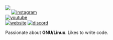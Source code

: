 <img align="left" src="https://orhun.dev/img/crow.png">

[![instagram](https://img.shields.io/badge/-@ssimon.jpg_-313131?style=flat-square&labelColor=313131&logo=instagram&logoColor=white&color=313131)](https://twitter.com/orhunp_)  
[![youtube](https://img.shields.io/badge/-@_noodles_-313131?style=flat-square&labelColor=313131&logo=youtube&logoColor=white&color=313131)](https://twitter.com/orhunp_)  
[![website](https://img.shields.io/badge/-noodles.ga_-313131?style=flat-square&labelColor=313131&logo=youtube&logoColor=white&color=313131)](https://twitter.com/orhunp_) 
[![discord](https://img.shields.io/badge/-@_noodles#6999_-313131?style=flat-square&labelColor=313131&logo=youtube&logoColor=white&color=313131)](https://twitter.com/orhunp_) 

Passionate about **GNU/Linux**. Likes to write code.
